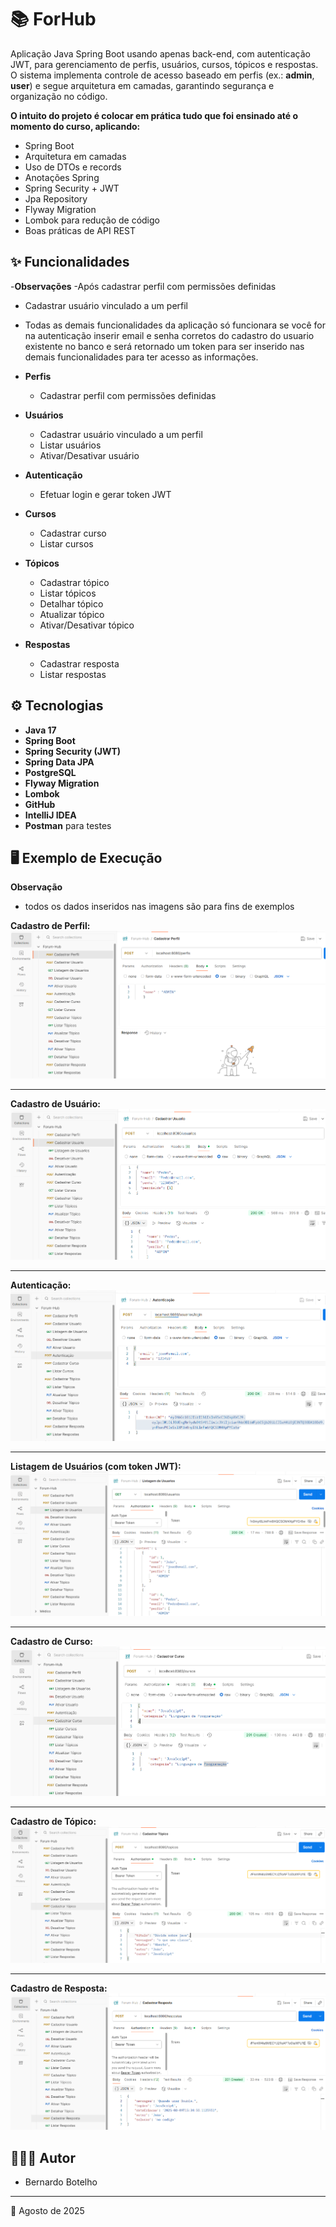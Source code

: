 # 📚 ForHub

Aplicação Java Spring Boot usando apenas back-end, com autenticação JWT, para gerenciamento de perfis, usuários, cursos, tópicos e respostas.  
O sistema implementa controle de acesso baseado em perfis (ex.: **admin**, **user**) e segue arquitetura em camadas, garantindo segurança e organização no código.

**O intuito do projeto é colocar em prática tudo que foi ensinado até o momento do curso, aplicando:**
- Spring Boot
- Arquitetura em camadas
- Uso de DTOs e records
- Anotações Spring
- Spring Security + JWT
- Jpa Repository
- Flyway Migration
- Lombok para redução de código
- Boas práticas de API REST

## ✨ Funcionalidades

-**Observações**
-Após cadastrar perfil com permissões definidas
- Cadastrar usuário vinculado a um perfil
- Todas as demais funcionalidades da aplicação só funcionara se você for na autenticação inserir email e senha corretos do cadastro do usuario existente no banco e será retornado um token para ser inserido nas demais funcionalidades para ter acesso as informações.

- **Perfis**
  - Cadastrar perfil com permissões definidas

- **Usuários**
  - Cadastrar usuário vinculado a um perfil
  - Listar usuários
  - Ativar/Desativar usuário

- **Autenticação**
  - Efetuar login e gerar token JWT

- **Cursos**
  - Cadastrar curso
  - Listar cursos

- **Tópicos**
  - Cadastrar tópico
  - Listar tópicos
  - Detalhar tópico
  - Atualizar tópico
  - Ativar/Desativar tópico

- **Respostas**
  - Cadastrar resposta
  - Listar respostas

## ⚙️ Tecnologias

- **Java 17**
- **Spring Boot**
- **Spring Security (JWT)**
- **Spring Data JPA**
- **PostgreSQL**
- **Flyway Migration**
- **Lombok**
- **GitHub**
- **IntelliJ IDEA**
- **Postman** para testes

## 🖥️ Exemplo de Execução
**Observação**
- todos os dados inseridos nas imagens são para fins de exemplos

**Cadastro de Perfil:**
![](Imagens-Forum/cadastro-perfil.png)

---

**Cadastro de Usuário:**
![](Imagens-Forum/cadastro-usuario.png)

---

**Autenticação:**
![](Imagens-Forum/autenticacao.png)

---

**Listagem de Usuários (com token JWT):**
![](Imagens-Forum/listagem-usuarios.png)

---

**Cadastro de Curso:**
![](Imagens-Forum/cadastrar-curso.png)

---

**Cadastro de Tópico:**
![](Imagens-Forum/cadastrar-topico.png)

---

**Cadastro de Resposta:**
![](Imagens-Forum/cadastro-respostas.png)

## 👨🏻‍💻 Autor

- Bernardo Botelho

---

📅 Agosto de 2025
